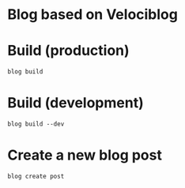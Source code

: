Blog based on Velociblog
========================================

# Build (production)
```
blog build
```

# Build (development)
```
blog build --dev
```

# Create a new blog post
```
blog create post
```